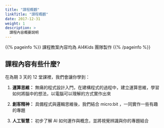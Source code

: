 ```yaml
---
title: "課程概觀"
linkTitle: "課程概觀"
date: 2017-12-31
weight: 1
description: >
  課程內容概要說明
---
```


{{% pageinfo %}}
課程教案內容均為 AI4Kids 團隊製作
{{% /pageinfo %}}

## 課程內容有些什麼?

在為期 3 天的 12 堂課裡，我們會讓你學到：

1. **運算思維：** 無痛的程式設計入門，在建構程式的過程中，建立運算思維，學習如何將腦中的想法，以電腦可以理解的方式實作出來

1. **創客精神：** 具備程式與邏輯思維後，我們結合 micro:bit ，一同實作一些有趣的專題

1. **人工智慧：** 初步了解 AI 如何運作與概念，並將視覺辨識與你的專題結合
